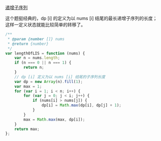 [递增子序列](https://leetcode.cn/problems/longest-increasing-subsequence/submissions/)

这个题挺经典的，dp [i] 的定义为以 nums [i] 结尾的最长递增子序列的长度；  
这样一定义状态就能比较简单的转移了。

```javascript
/**
 * @param {number []} nums
 * @return {number}
 */
var lengthOfLIS = function (nums) {
    var n = nums.length;
    if (n === 0 || n === 1) {
        return n;
    }
    // dp [i] 定义为以 nums [i] 结尾的子序列长度
    var dp = new Array(n).fill(1);
    var max = 1;
    for (var i = 1; i < n; i++) {
        for (var j = 0; j < i; j++) {
            if (nums[i] > nums[j]) {
                dp[i] = Math.max(dp[i], dp[j] + 1);
            }
        }
        max = Math.max(max, dp[i]);
    }
    return max;
};

```